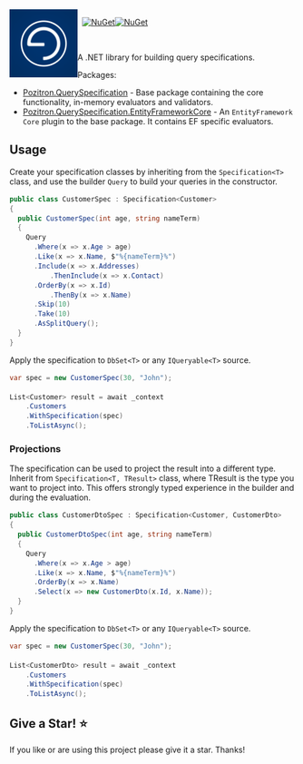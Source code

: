 <img align="left" src="docs/pozitronlogo.png" width="120" height="120">

&nbsp; [![NuGet](https://img.shields.io/nuget/v/Pozitron.QuerySpecification.svg)](https://www.nuget.org/packages/Pozitron.QuerySpecification)[![NuGet](https://img.shields.io/nuget/dt/Pozitron.QuerySpecification.svg)](https://www.nuget.org/packages/Pozitron.QuerySpecification)

&nbsp;
&nbsp;
&nbsp;

A .NET library for building query specifications.

Packages:
- [Pozitron.QuerySpecification](https://www.nuget.org/packages/Pozitron.QuerySpecification) - Base package containing the core functionality, in-memory evaluators and validators.
- [Pozitron.QuerySpecification.EntityFrameworkCore](https://www.nuget.org/packages/Pozitron.QuerySpecification.EntityFrameworkCore) - An `EntityFramework Core` plugin to the base package. It contains EF specific evaluators.

## Usage

Create your specification classes by inheriting from the `Specification<T>` class, and use the builder `Query` to build your queries in the constructor.

```csharp
public class CustomerSpec : Specification<Customer>
{
  public CustomerSpec(int age, string nameTerm)
  {
    Query
      .Where(x => x.Age > age)
      .Like(x => x.Name, $"%{nameTerm}%")
      .Include(x => x.Addresses)
          .ThenInclude(x => x.Contact)
      .OrderBy(x => x.Id)
          .ThenBy(x => x.Name)
      .Skip(10)
      .Take(10)
      .AsSplitQuery();
  }
}
```

Apply the specification to `DbSet<T>` or any `IQueryable<T>` source.

```csharp
var spec = new CustomerSpec(30, "John");

List<Customer> result = await _context
    .Customers
    .WithSpecification(spec)
    .ToListAsync();
```

### Projections

The specification can be used to project the result into a different type. Inherit from `Specification<T, TResult>` class, where TResult is the type you want to project into. This offers strongly typed experience in the builder and during the evaluation.

```csharp
public class CustomerDtoSpec : Specification<Customer, CustomerDto>
{
  public CustomerDtoSpec(int age, string nameTerm)
  {
    Query
      .Where(x => x.Age > age)
      .Like(x => x.Name, $"%{nameTerm}%")
      .OrderBy(x => x.Name)
      .Select(x => new CustomerDto(x.Id, x.Name));
  }
}
```

Apply the specification to `DbSet<T>` or any `IQueryable<T>` source.

```csharp
var spec = new CustomerSpec(30, "John");

List<CustomerDto> result = await _context
    .Customers
    .WithSpecification(spec)
    .ToListAsync();
```

## Give a Star! :star:
If you like or are using this project please give it a star. Thanks!

